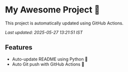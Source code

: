 # My Awesome Project 🚀

This project is automatically updated using GitHub Actions.

_Last updated: 2025-05-27 13:21:51 IST_

## Features
- Auto-update README using Python 🐍
- Auto Git push with GitHub Actions 🤖
